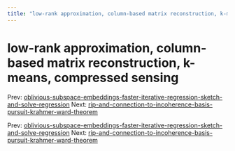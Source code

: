 ```yaml
---
title: "low-rank approximation, column-based matrix reconstruction, k-means, compressed sensing"
---
```


# low-rank approximation, column-based matrix reconstruction, k-means, compressed sensing

Prev: [oblivious-subspace-embeddings-faster-iterative-regression-sketch-and-solve-regression](oblivious-subspace-embeddings-faster-iterative-regression-sketch-and-solve-regression.md)
Next: [rip-and-connection-to-incoherence-basis-pursuit-krahmer-ward-theorem](rip-and-connection-to-incoherence-basis-pursuit-krahmer-ward-theorem.md)

Prev: [oblivious-subspace-embeddings-faster-iterative-regression-sketch-and-solve-regression](oblivious-subspace-embeddings-faster-iterative-regression-sketch-and-solve-regression.md)
Next: [rip-and-connection-to-incoherence-basis-pursuit-krahmer-ward-theorem](rip-and-connection-to-incoherence-basis-pursuit-krahmer-ward-theorem.md)
